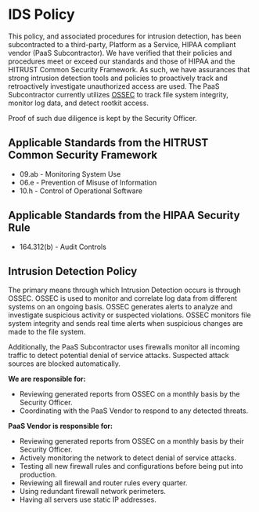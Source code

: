 # IDS Policy

This policy, and associated procedures for intrusion detection, has been subcontracted to a third-party, Platform as a Service, HIPAA compliant vendor (PaaS Subcontractor). We have verified that their policies and procedures meet or exceed our standards and those of HIPAA and the HITRUST Common Security Framework. As such, we have assurances that strong intrusion detection tools and policies to proactively track and retroactively investigate unauthorized access are used. The PaaS Subcontractor currently utilizes [OSSEC](http://www.ossec.net/) to track file system integrity, monitor log data, and detect rootkit access.

Proof of such due diligence is kept by the Security Officer.
  
## Applicable Standards from the HITRUST Common Security Framework

*  09.ab - Monitoring System Use
*  06.e - Prevention of Misuse of Information
*  10.h - Control of Operational Software

## Applicable Standards from the HIPAA Security Rule

* 164.312(b) - Audit Controls

## Intrusion Detection Policy

The primary means through which Intrusion Detection occurs is through OSSEC.  OSSEC is used to monitor and correlate log data from different systems on an ongoing basis. OSSEC generates alerts to analyze and investigate suspicious activity or suspected violations. OSSEC monitors file system integrity and sends real time alerts when suspicious changes are made to the file system.  

Additionally, the PaaS Subcontractor uses firewalls monitor all incoming traffic to detect potential denial of service attacks. Suspected attack sources are blocked automatically.

**We are responsible for:**

* Reviewing generated reports from OSSEC on a monthly basis by the Security Officer.
* Coordinating with the PaaS Vendor to respond to any detected threats. 

**PaaS Vendor is responsible for:**

* Reviewing generated reports from OSSEC on a monthly basis by their Security Officer.
* Actively monitoring the network to detect denial of service attacks.
* Testing all new firewall rules and configurations before being put into production. 
* Reviewing all firewall and router rules every quarter.
* Using redundant firewall network perimeters.
* Having all servers use static IP addresses.
